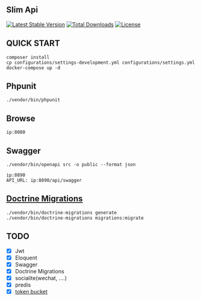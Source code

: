 ## Slim Api

[![Latest Stable Version](https://poser.pugx.org/jyil/slim-api/v/stable)](https://packagist.org/packages/jyil/slim-api)
[![Total Downloads](https://poser.pugx.org/jyil/slim-api/downloads)](https://packagist.org/packages/jyil/slim-api)
[![License](https://poser.pugx.org/jyil/slim-api/license)](https://packagist.org/packages/jyil/slim-api)

## QUICK START
	composer install
	cp configurations/settings-development.yml configurations/settings.yml
	docker-compose up -d

## Phpunit
	./vendor/bin/phpunit

## Browse
	ip:8080
	
## Swagger
    ./vendor/bin/openapi src -o public --format json
    
    ip:8890
    API_URL: ip:8890/api/swagger
    
## [Doctrine Migrations](https://www.doctrine-project.org/projects/doctrine-migrations/en/2.0/index.html)
    ./vendor/bin/doctrine-migrations generate
    ./vendor/bin/doctrine-migrations migrations:migrate 

## TODO
- [x] Jwt
- [x] Eloquent
- [x] Swagger
- [x] Doctrine Migrations
- [x] socialite(wechat, ....)
- [x] predis
- [x] [token bucket](https://github.com/bandwidth-throttle/token-bucket)
